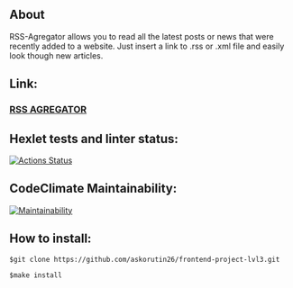 ## About 
RSS-Agregator allows you to read all the latest posts or news that were recently added to a website. Just insert a link to .rss or .xml file and easily look though new articles.

## Link:
### [RSS AGREGATOR](https://frontend-project-lvl3-beryl.vercel.app/)

## Hexlet tests and linter status:
[![Actions Status](https://github.com/askorutin26/frontend-project-lvl3/workflows/hexlet-check/badge.svg)](https://github.com/askorutin26/frontend-project-lvl3/actions)

## CodeClimate Maintainability:
[![Maintainability](https://api.codeclimate.com/v1/badges/0dc7ea59a8153b905aec/maintainability)](https://codeclimate.com/github/askorutin26/frontend-project-lvl3/maintainability)

## How to install:
`$git clone https://github.com/askorutin26/frontend-project-lvl3.git`

`$make install`


